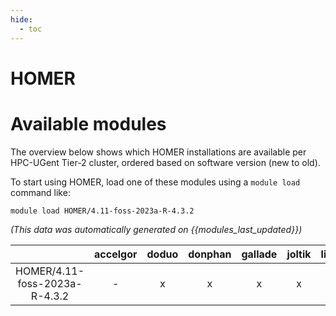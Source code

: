 ```yaml
---
hide:
  - toc
---
```


HOMER
=====

# Available modules


The overview below shows which HOMER installations are available per HPC-UGent Tier-2 cluster, ordered based on software version (new to old).

To start using HOMER, load one of these modules using a `module load` command like:

```shell
module load HOMER/4.11-foss-2023a-R-4.3.2
```

*(This data was automatically generated on {{modules_last_updated}})*  

| |accelgor|doduo|donphan|gallade|joltik|litleo|shinx|
| :---: | :---: | :---: | :---: | :---: | :---: | :---: | :---: |
|HOMER/4.11-foss-2023a-R-4.3.2|-|x|x|x|x|-|-|
